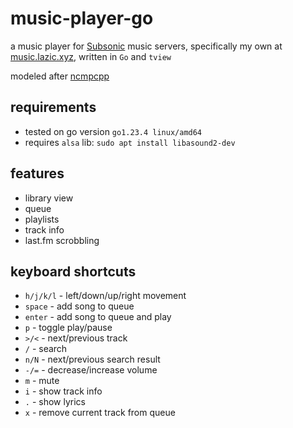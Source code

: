 # music-player-go
a music player for [Subsonic](subsonic.org) music servers, specifically my own at [music.lazic.xyz](https://music.lazic.xyz), written in `Go` and `tview`

modeled after [ncmpcpp](https://github.com/ncmpcpp/ncmpcpp)

## requirements
* tested on go version `go1.23.4 linux/amd64`
* requires `alsa` lib: `sudo apt install libasound2-dev`

## features
- library view
- queue
- playlists
- track info
- last.fm scrobbling

## keyboard shortcuts

* `h/j/k/l` - left/down/up/right movement
* `space` - add song to queue
* `enter` - add song to queue and play
* `p` - toggle play/pause
* `>/<` - next/previous track
* `/` - search
* `n/N` - next/previous search result
* `-/=` - decrease/increase volume
* `m` - mute
* `i` - show track info
* `.` - show lyrics
* `x` - remove current track from queue
